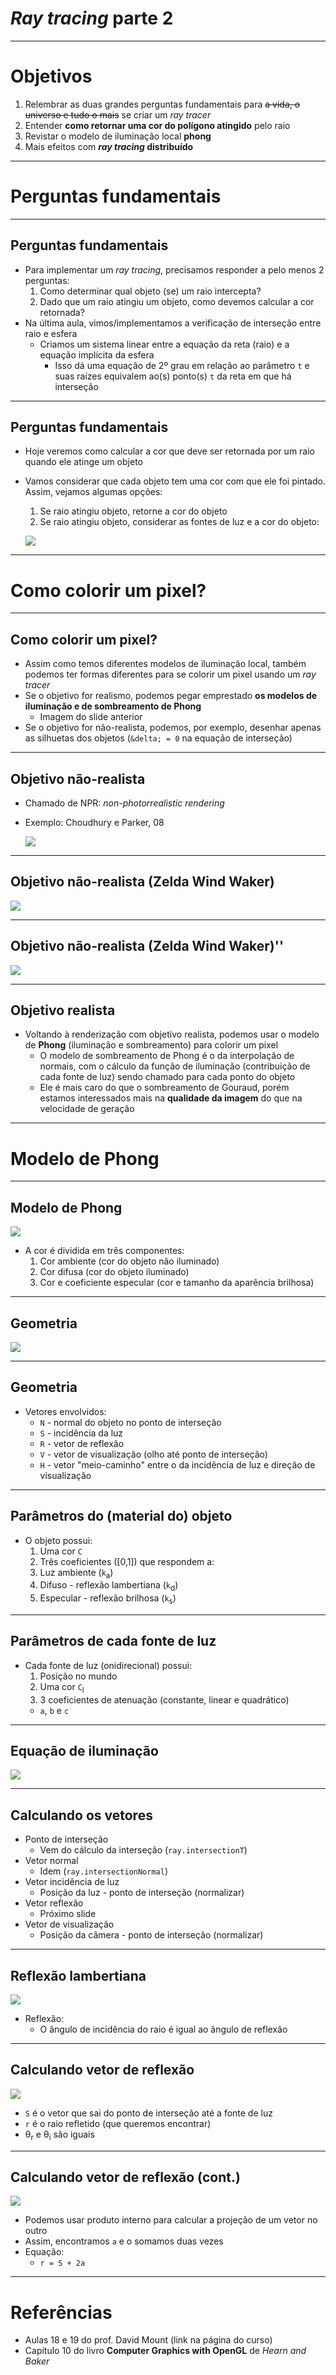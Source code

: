 # _Ray tracing_ parte 2

---
# Objetivos

1. Relembrar as duas grandes perguntas fundamentais para ~~a vida, o universo e tudo o mais~~ se criar um _ray tracer_
1. Entender **como retornar uma cor do polígono atingido** pelo raio
1. Revistar o modelo de iluminação local **phong**
1. Mais efeitos com **_ray tracing_ distribuído**

---
# Perguntas fundamentais


---
## Perguntas fundamentais

- Para implementar um _ray tracing_, precisamos responder a pelo menos 2
perguntas:
  1. Como determinar qual objeto (se) um raio intercepta?
  1. Dado que um raio atingiu um objeto, como devemos calcular a cor retornada?
- Na última aula, vimos/implementamos a verificação de interseção entre raio e
  esfera
  - Criamos um sistema linear entre a equação da reta (raio) e a equação
    implícita da esfera
    - Isso dá uma equação de 2º grau em relação ao parâmetro `t` e suas raízes
      equivalem ao(s) ponto(s) `t` da reta em que há interseção

---
## Perguntas fundamentais

- Hoje veremos como calcular a cor que deve ser retornada por um raio quando
  ele atinge um objeto
- Vamos considerar que cada objeto tem uma cor com que ele foi pintado. Assim,
  vejamos algumas opções:
  1. Se raio atingiu objeto, retorne a cor do objeto
  1. Se raio atingiu objeto, considerar as fontes de luz e a cor do objeto:

    ![](../../images/raytracer-shading-lights.png)

---
# Como colorir um pixel?

---
## Como colorir um pixel?

- Assim como temos diferentes modelos de iluminação local, também podemos
  ter formas diferentes para se colorir um pixel usando um _ray tracer_
- Se o objetivo for realismo, podemos pegar emprestado **os modelos
  de iluminação e de sombreamento de Phong**
  - Imagem do slide anterior
- Se o objetivo for não-realista, podemos, por exemplo, desenhar apenas as
  silhuetas dos objetos (`&delta; = 0` na equação de interseção)

---
## Objetivo não-realista

- Chamado de NPR: _non-photorrealistic rendering_
- Exemplo: Choudhury e Parker, 08

  ![](../../images/raytracing-npr.png)

---
## Objetivo não-realista (Zelda Wind Waker)

![](../../images/zelda-ww-realtime.png)

---
## Objetivo não-realista (Zelda Wind Waker)''

![](../../images/zelda-ww-raytracing.png)

---
## Objetivo realista

- Voltando à renderização com objetivo realista, podemos usar o modelo de
  **Phong** (iluminação e sombreamento) para colorir um pixel
  - O modelo de sombreamento de Phong é o da interpolação de normais, com o
    cálculo da função de iluminação (contribuição de cada fonte de luz) sendo
    chamado para cada ponto do objeto
  - Ele é mais caro do que o sombreamento de Gouraud, porém estamos
    interessados mais na **qualidade da imagem** do que na velocidade de
    geração

---
# Modelo de Phong

---
## Modelo de Phong

![](../../images/phong-components.png)
- A cor é dividida em três componentes:
  1. Cor ambiente (cor do objeto não iluminado)
  1. Cor difusa (cor do objeto iluminado)
  1. Cor e coeficiente especular (cor e tamanho da aparência brilhosa)

---
## Geometria

![](../../images/ray-tracer-phong-geometry.png)


---
## Geometria

- Vetores envolvidos:
  - `N` - normal do objeto no ponto de interseção
  - `S` - incidência da luz
  - `R` - vetor de reflexão
  - `V` - vetor de visualização (olho até ponto de interseção)
  - `H` - vetor "meio-caminho" entre o da incidência de luz e direção
    de visualização

---
## Parâmetros do (material do) objeto

- O objeto possui:
  1. Uma cor `C`
  1. Três coeficientes ([0,1]) que respondem a:
    1. Luz ambiente (`k`<sub>a</sub>)
    1. Difuso - reflexão lambertiana (`k`<sub>d</sub>)
    1. Especular - reflexão brilhosa (`k`<sub>s</sub>)

---
## Parâmetros de cada fonte de luz

- Cada fonte de luz (onidirecional) possui:
  1. Posição no mundo
  1. Uma cor `C`<sub>l</sub>
  1. 3 coeficientes de atenuação (constante, linear e quadrático)
    - `a`, `b` e `c`

---
## Equação de iluminação

![](../../images/raytracer-phong-equation.png)

---
## Calculando os vetores

- Ponto de interseção
  - Vem do cálculo da interseção (`ray.intersectionT`)
- Vetor normal
  - Idem (`ray.intersectionNormal`)
- Vetor incidência de luz
  - Posição da luz - ponto de interseção (normalizar)
- Vetor reflexão
  - Próximo slide
- Vetor de visualização
  - Posição da câmera - ponto de interseção (normalizar)

---
## Reflexão lambertiana

![](../../images/lambertian-reflection.png)

- Reflexão:
  - O ângulo de incidência do raio é igual ao ângulo de reflexão

---
## Calculando vetor de reflexão

![](../../images/lambertian-reflection-calculated.png)

- `S` é o vetor que sai do ponto de interseção até a fonte de luz
- `r` é o raio refletido (que queremos encontrar)
- &theta;<sub>r</sub> e &theta;<sub>i</sub> são iguais


---
## Calculando vetor de reflexão (cont.)

![](../../images/lambertian-reflection-calculated.png)

- Podemos usar produto interno para calcular a projeção de um vetor no outro
- Assim, encontramos `a` e o somamos duas vezes
- Equação:
  - `r = S + 2a`


---
# Referências

- Aulas 18 e 19 do prof. David Mount (link na página do curso)
- Capítulo 10 do livro **Computer Graphics with OpenGL** de _Hearn and Baker_
